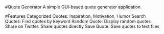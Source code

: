 #Quote Generator
A simple GUI-based quote generator application.

#Features
Categorized Quotes: Inspiration, Motivation, Humor
Search Quotes: Find quotes by keyword
Random Quote: Display random quotes
Share on Twitter: Share quotes directly
Save Quote: Save quotes to text files
